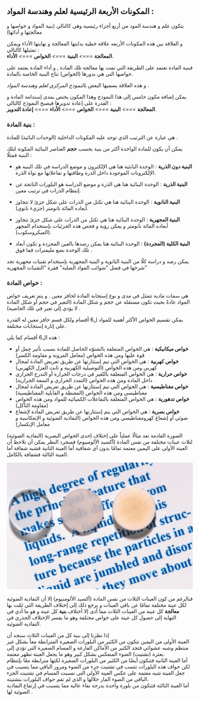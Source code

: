 ## المكونات الأربعة الرئيسية لعلم وهندسة المواد :  

يتكون علم و هندسة المود من أربع أجزاء رئيسية وهي كالتالي (بنية المواد و خواصها و معالجتها و أدائها) 

و العلاقة بين هذه المكونات الأربعه علاقة خطية بدايتها المعالجة و نهايتها الأداء ويمكن تمثيلها كالتالي :  
**المعالجة** ===> **البنية** ===> **الخواص** ===> **الأداء**.  

فبنية المادة تعتمد على الطريقة التي تمت بها معالجة تلك المادة , و أداء المادة يعتمد على خواصها التي هي بدورها (الخواص) نتاج البنية الخاصة بالمادة.  

و هذه العلاقة يسميها البعض *بالنموذج المركزي لعلم وهندسة المواد* .  

يمكن إضافة مكون خامس إلى هذا النموذج وهذا المكون يختص بمدى إستدامة المادة و القدرة على إعادة تدويرها فيصبح النموذج كالتالي :  
**المعالجة** ===> **البنية** ===> **الخواص** ===> **الأداء** ===> **إعادة التدوير**.  

### بنية المادة :
هي عبارة عن الترتيب الذي توجد عليه المكونات الداخلية (الوحدات البائية) للمادة .  


يمكن أن يكون للمادة الواحدة أكثر من بنية بحسب **حجم** العناصر البنائية المكونة لتلك البنية فمثلًا :

* **البنية دون الذرية** :  الوحدة البانئية هنا هي الإلكترون و موضع الدراسة في تلك البنية هو الإلكترونات الموجودة داخل الذرة وطاقتها و تفاعلاتها مع نواة الذرة.

* **البنية الذرية** :  الوحدة البنائية هنا هي الذرة و موضع الدراسة هو البلورات الناتجة عن إنتظام الذرات في ترتيب معين.

* **البنية النانوية** : الوحدة البنائية هنا هي تكتل من الذرات على شكل جزئ لا تتجاوز أبعاده المائة نانومتر (جزيء نانوي).

* **البنية المجهرية** : الوحدة البنائية هنا هي تكتل من الذرات على شكل جزئ تتجاوز أبعاده المائة نانومتر و يمكن رؤية و فحص هذه الجزئيات بإستخدام المجهر (الميكروسكوب).

* **البنية الكلية (المجردة)** : الوحدة البنائية هنا يمكن رصدها بالعين المجردة و تكون أبعاد تلك الوحدة بضع مليمترات فما فوق .  


يمكن رصد و دراسة كلًا من البنية النانوية و البنية المجهرية بإستخدام تقنيات مجهرية تجد شرحها في فصل "شوائب المواد الصلبة" فقرة "التقنيات المجهرية"  


### خواص المادة :  
هي سمات مادية تتمثل في مدى و نوع إستجابة المادة لحافز معين . و يتم تعريف خواص المواد عادةً بحيث تكون مستقلة عن حجم و شكل المادة (التغير في حجم أو شكل المادة لا يؤدي إلى تغير في تلك الخاصية) .  


يمكن تقسيم الخواص الأكثر أهمية للمواد ل6 أقسام ولكل قسم حافز معين له القدرة على إثارة إستجابات مختلفة.  
  
هذه ال6 أقسام كما يلي :  

* **خواص ميكانيكية** : هي الخواص المتعلقة بالشتوّه الحاصل للمادة بسبب تأثير حِمل أو قوة عليها ومن هذه الخواص (معامل المرونة و مقاومة الكسر)
* **خواص كهربية** : هي الخواص التي تيم إستثارتها عن طريق تعريض المادة لمجال كهربي ومن هذه الخواص (التوصيلية الكهربية و ثابت العزل الكهربي)
* **خواص حرارية** : هي الخواص المتعلقة بالتّغير في درجات الحرارة أو التدرج الحراري داخل المادة ومن هذه الخواص (التمدد الحراري و السعة الحرارية)
* **خواص مغناطيسية** : هي الخواص التي تيم إستثارتها عن طريق تعريض المادة لمجال مغناطيسي ومن هذه الخواص (المغنطة و القابلية المغناطيسية)
* **خواص تدهورية** : هي الخواص المتعلقة بالتفاعلات الكميائية للمواد ومن هذه الخواص (مقاومة التآكل)  
* **خواص بصرية** : هي الخواص التي يتم إستثارتها عن طريق تعريض المادة لإشعاع ضوئي أو إشعاع كهرومغناطيسي ومن هذه الخواص (النفاذية الضوئية و الإنعكاسية و معامل الإنكسار)

الصورة القادمة تعد مثالًا عملياً على إختلاف إحدى الخواص البصرية (النفاذية الضوئية) لثلاث عينات مختلفة من نفس المادة (أكسيد الألومنيوم)
فمبجرد النظر يمكن أن تلاحظ أن العينة الأولى على اليمين معتمة تمامًا بدون أي شفافية أما العينة الثانية فشبه شفافة أما العينة الثالثة فشفافة بالكامل.


![ثلاث عينات من أكسيد الألومنيوم ذات شفافية مختلفة بسبب إختلاف طريفة المعالجة](مرفقات/إختلاف-النفاذية-الضوئية-لأكسيد-الألومنيوم-بسبب-إختلاف-طريقة-المعالجة.png)


فبالرغم من كون العينات الثلاث من نفس المادة (أكسيد الألومنيوم) إلا أن النفاذية الضوئية لكل عينة مختلفة تمامًا عن باقي العينات و يرجع ذلك إلى إختلاف الطريقة التي تَمّت بها **معالجة** كل عينة من العينات الثلاث مما أدى إلا أختلاف **بنية** كل عينة و هو ما أدي في النهاية إلى حصول كل عينة على خواص مختلفة وهو ما يفسر الإختلاف الجذري في النفاذية الضوئية. 

إذا نظرنا إلى بنية كل من العينات الثلاث سنجد أن  
العينة الأولى من اليمين تتكون من الكثير من البلورات الصغيرة المترابطة معاً بشكل غير منتظم وشبه عشوائي فتجد الكثير من الأماكن الفارغة و المسام الصغيرة التي تؤدي إلى بعثرة (تشتيت) الضوء المنعكس بشكل كبير وهو ما يجعل العينة تظهر معتمة.  
أما العينة الثانية فتتكون أيضًا من الكثير من البلورات الصغيرة لكنها مترابطة معًا بإنتظام لكن حواف هذه البلورات تتسب في تشتيت جزء من الضوء ومرور الباقي مما يتسبب في جعل العينة شبه معتمة على عكس العينة الأولى التى تسببت المسام في تشتيت الجزء الباقي من الضوء المار خلالها و الذي لم تقم حواف البلورات بتشتيته.  
أما العينة الثالثة فتتكون من بلورة واحدة بدرجة نقاء عالية مما يتسبب في إرتفاع النفاذية الضوئية لها .  


